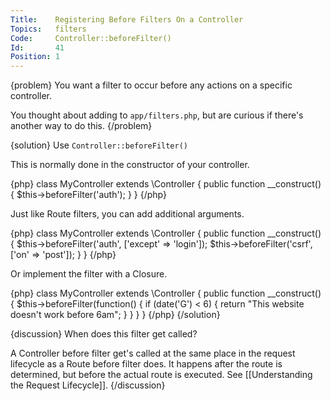 ```yaml
---
Title:    Registering Before Filters On a Controller
Topics:   filters
Code:     Controller::beforeFilter()
Id:       41
Position: 1
---
```


{problem}
You want a filter to occur before any actions on a specific controller.

You thought about adding to `app/filters.php`, but are curious if there's another way to do this.
{/problem}

{solution}
Use `Controller::beforeFilter()`

This is normally done in the constructor of your controller.

{php}
class MyController extends \Controller
{
	public function __construct()
	{
		$this->beforeFilter('auth');
	}
}
{/php}

Just like Route filters, you can add additional arguments.

{php}
class MyController extends \Controller
{
	public function __construct()
	{
		$this->beforeFilter('auth', ['except' => 'login']);
		$this->beforeFilter('csrf', ['on' => 'post']);
	}
}
{/php}

Or implement the filter with a Closure.

{php}
class MyController extends \Controller
{
	public function __construct()
	{
		$this->beforeFilter(function()
		{
			if (date('G') < 6)
			{
				return "This website doesn't work before 6am";
			}
		}
	}
}
{/php}
{/solution}

{discussion}
When does this filter get called?

A Controller before filter get's called at the same place in the request lifecycle as a Route before filter does. It happens after the route is determined, but before the actual route is executed. See [[Understanding the Request Lifecycle]].
{/discussion}
